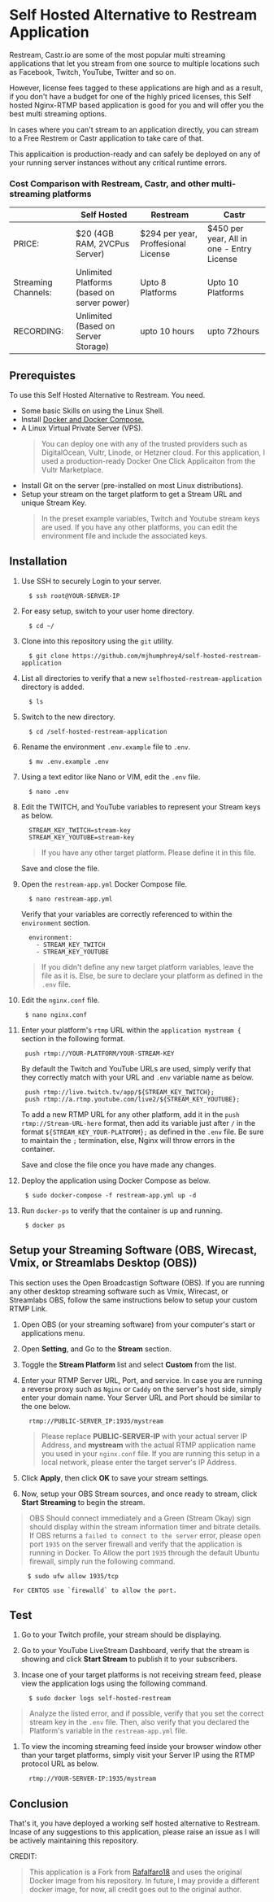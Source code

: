 # Self Hosted Alternative to Restream Application

Restream, Castr.io are some of the most popular multi streaming applications that let you stream from one source to multiple locations such as Facebook, Twitch, YouTube, Twitter and so on.

However, license fees tagged to these applications are high and as a result, if you don't have a budget for one of the highly priced licenses, this Self hosted Nginx-RTMP based application is good for you and will offer you the best multi streaming options.

In cases where you can't stream to an application directly, you can stream to a Free Restrem or Castr application to take care of that.

This applicaition is production-ready and can safely be deployed on any of your running server instances without any critical runtime errors.

### Cost Comparison with Restream, Castr, and other multi-streaming platforms

|     | Self Hosted | Restream | Castr |
| --- | --- | --- | --- |
| PRICE: | $20 (4GB RAM, 2VCPus Server) | $294 per year, Proffesional License | $450 per year, All in one - Entry License |
| Streaming Channels: | Unlimited Platforms (based on server power) | Upto 8 Platforms | Upto 10 Platforms |
| RECORDING: | Unlimited (Based on Server Storage) | upto 10 hours | upto 72hours |

## Prerequistes

To use this Self Hosted Alternative to Restream. You need.

* Some basic Skills on using the Linux Shell.
* Install [Docker and Docker Compose.](https://techpointmag.com/how-to-install-docker-and-docker-compose/)
* A Linux Virtual Private Server (VPS).
  > You can deploy one with any of the trusted providers such as DigitalOcean, Vultr, Linode, or Hetzner cloud. For this application, I used a production-ready Docker One Click Applicaiton from the Vultr Marketplace.
* Install Git on the server (pre-installed on most Linux distributions).
* Setup your stream on the target platform to get a Stream URL and unique Stream Key.
  > In the preset example variables, Twitch and Youtube stream keys are used. If you have any other platforms, you can edit the environment file and include the associated keys.

## Installation

1. Use SSH to securely Login to your server.

         $ ssh root@YOUR-SERVER-IP

2. For easy setup, switch to your user home directory.

         $ cd ~/

3. Clone into this repository using the `git` utility.

         $ git clone https://github.com/mjhumphrey4/self-hosted-restream-application

4. List all directories to verify that a new `selfhosted-restream-application` directory is added.

         $ ls

5. Switch to the new directory.

         $ cd /self-hosted-restream-application

6. Rename the environment `.env.example` file to `.env`.

         $ mv .env.example .env

7. Using a text editor like Nano or VIM, edit the `.env` file.

         $ nano .env

8. Edit the TWITCH, and YouTube variables to represent your Stream keys as below.

         STREAM_KEY_TWITCH=stream-key
         STREAM_KEY_YOUTUBE=stream-key

   > If you have any other target platform. Please define it in this file.

   Save and close the file.

9. Open the `restream-app.yml` Docker Compose file.

         $ nano restream-app.yml

     Verify that your variables are correctly referenced to within the `environment` section.

         environment: 
           - STREAM_KEY_TWITCH
           - STREAM_KEY_YOUTUBE

    > If you didn't define any new target platform variables, leave the file as it is. Else, be sure to declare your platform as defined in the `.env` file.

10. Edit the `nginx.conf` file.

         $ nano nginx.conf

11. Enter your platform's `rtmp` URL within the `application mystream {` section in the following format.

         push rtmp://YOUR-PLATFORM/YOUR-STREAM-KEY

    By default the Twitch and YouTube URLs are used, simply verify that they correctly match with your URL and `.env` variable name as below.

         push rtmp://live.twitch.tv/app/${STREAM_KEY_TWITCH};
         push rtmp://a.rtmp.youtube.com/live2/${STREAM_KEY_YOUTUBE};

    To add a new RTMP URL for any other platform, add it in the `push rtmp://Stream-URL-here` format, then add its variable just after `/` in the format `${STREAM_KEY_YOUR-PLATFORM};` as defined in the `.env` file. Be sure to maintain the `;` termination, else, Nginx will throw errors in the container.

    Save and close the file once you have made any changes.

12. Deploy the application using Docker Compose as below.

         $ sudo docker-compose -f restream-app.yml up -d 

13. Run `docker-ps` to verify that the container is up and running.

         $ docker ps

## Setup your Streaming Software (OBS, Wirecast, Vmix, or Streamlabs Desktop (OBS))

This section uses the Open Broadcastign Software (OBS). If you are running any other desktop streaming software such as Vmix, Wirecast, or Streamlabs OBS, follow the same instructions below to setup your custom RTMP Link.

1. Open OBS (or your streaming software) from your computer's start or applications menu.
2. Open **Setting**, and Go to the **Stream** section.
3. Toggle the **Stream Platform** list and select **Custom** from the list.
4. Enter your RTMP Server URL, Port, and service. In case you are running a reverse proxy such as `Nginx` or `Caddy` on the server's host side, simply enter your domain name. Your Server URL and Port should be similar to the one below.

         rtmp://PUBLIC-SERVER_IP:1935/mystream

   > Please replace **PUBLIC-SERVER-IP** with your actual server IP Address, and **mystream** with the actual RTMP application name you used in your `nginx.conf` file.
   > If you are running this setup in a local network, please enter the target server's IP Address.

5. Click **Apply**, then click **OK** to save your stream settings.
6. Now, setup your OBS Stream sources, and once ready to stream, click **Start Streaming** to begin the stream.

> OBS Should connect immediately and a Green (Stream Okay) sign should display within the stream information timer and bitrate details. If OBS returns a `failed to connect to the server` error, please open port `1935` on the server firewall and verify that the application is running in Docker. To Allow the port `1935` through the default Ubuntu firewall, simply run the following command.

         $ sudo ufw allow 1935/tcp

     For CENTOS use `firewalld` to allow the port.

## Test

1. Go to your Twitch profile, your stream should be displaying.
2. Go to your YouTube LiveStream Dashboard, verify that the stream is showing and click **Start Stream** to publish it to your subscribers.
3. Incase one of your target platforms is not receiving stream feed, please view the application logs using the following command.

         $ sudo docker logs self-hosted-restream

> Analyze the listed error, and if possible, verify that you set the correct stream key in the `.env` file. Then, also verify that you declared the Platform's variable in the `restream-app.yml` file.

1. To view the incoming streaming feed inside your browser window other than your target platforms, simply visit your Server IP using the RTMP protocol URL as below.

         rtmp://YOUR-SERVER-IP:1935/mystream

## Conclusion

That's it, you have deployed a working self hosted alternative to Restream. Incase of any suggestions to this application, please raise an issue as I will be actively maintaining this repository.

CREDIT:

> This application is a Fork from [Rafalfaro18](https://github.com/rafalfaro18/self-hosted-restream) and uses the original Docker image from his repository. In future, I may provide a different docker image, for now, all credit goes out to the original author.